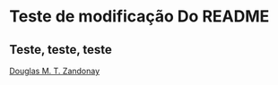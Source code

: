 Teste de modificação Do README
==============

Teste, teste, teste
--------------

[Douglas M. T. Zandonay](doutoni.tonelli@gmail.com)
